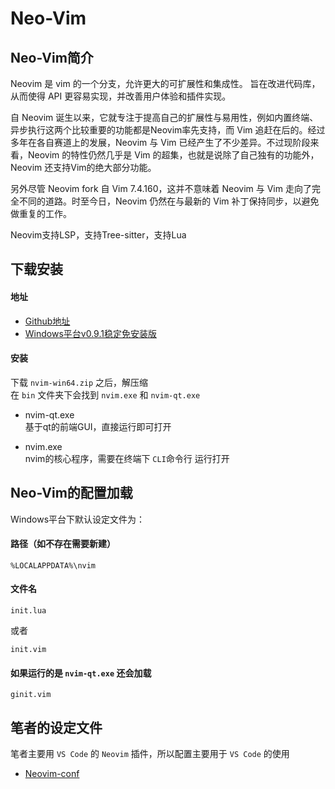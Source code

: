 # Neo-Vim

## Neo-Vim简介
Neovim 是 vim 的一个分支，允许更大的可扩展性和集成性。 旨在改进代码库，从而使得 API 更容易实现，并改善用户体验和插件实现。  

自 Neovim 诞生以来，它就专注于提高自己的扩展性与易用性，例如内置终端、异步执行这两个比较重要的功能都是Neovim率先支持，而 Vim 追赶在后的。经过多年在各自赛道上的发展，Neovim 与 Vim 已经产生了不少差异。不过现阶段来看，Neovim 的特性仍然几乎是 Vim 的超集，也就是说除了自己独有的功能外，Neovim 还支持Vim的绝大部分功能。  

另外尽管 Neovim fork 自 Vim 7.4.160，这并不意味着 Neovim 与 Vim 走向了完全不同的道路。时至今日，Neovim 仍然在与最新的 Vim 补丁保持同步，以避免做重复的工作。  

Neovim支持LSP，支持Tree-sitter，支持Lua

## 下载安装

#### 地址
* [Github地址](https://github.com/neovim/neovim)
* [Windows平台v0.9.1稳定免安装版](https://github.com/neovim/neovim/releases/download/v0.9.1/nvim-win64.zip)

#### 安装
下载 ``nvim-win64.zip`` 之后，解压缩  
在 ``bin`` 文件夹下会找到 ``nvim.exe`` 和 ``nvim-qt.exe``

- nvim-qt.exe  
  基于qt的前端GUI，直接运行即可打开

- nvim.exe  
  nvim的核心程序，需要在终端下 ``CLI``命令行 运行打开

## Neo-Vim的配置加载

Windows平台下默认设定文件为：

#### 路径（如不存在需要新建）
```
%LOCALAPPDATA%\nvim
```
#### 文件名
```
init.lua
```
或者
```
init.vim
```

#### 如果运行的是 ``nvim-qt.exe`` 还会加载
```
ginit.vim
```

## 笔者的设定文件
笔者主要用 ``VS Code`` 的 ``Neovim`` 插件，所以配置主要用于 ``VS Code`` 的使用
* [Neovim-conf](Neovim-conf)


